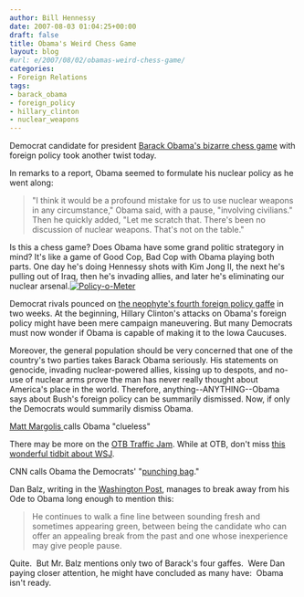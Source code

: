 ```yaml
---
author: Bill Hennessy
date: 2007-08-03 01:04:25+00:00
draft: false
title: Obama's Weird Chess Game
layout: blog
#url: e/2007/08/02/obamas-weird-chess-game/
categories:
- Foreign Relations
tags:
- barack_obama
- foreign_policy
- hillary_clinton
- nuclear_weapons
---
```


Democrat candidate for president [Barack Obama's bizarre chess game](https://news.yahoo.com/s/ap/20070802/ap_on_el_pr/obama_nuclear_weapons;_ylt=AmLipWFxXTUGZ82OpQKZdnSyFz4D) with foreign policy took another twist today.

In remarks to a report, Obama seemed to formulate his nuclear policy as he went along:


> "I think it would be a profound mistake for us to use nuclear weapons in any circumstance," Obama said, with a pause, "involving civilians." Then he quickly added, "Let me scratch that. There's been no discussion of nuclear weapons. That's not on the table."


Is this a chess game? Does Obama have some grand politic strategory in mind? It's like a game of Good Cop, Bad Cop with Obama playing both parts. One day he's doing Hennessy shots with Kim Jong Il, the next he's pulling out of Iraq, then he's invading allies, and later he's eliminating our nuclear arsenal.[![Policy-o-Meter](https://hennessysview.com/wp-content/uploads/2007/08/image002.gif)
](https://hennessysview.com/wp-content/uploads/2007/08/image002.gif)

Democrat rivals pounced on [the neophyte's fourth foreign policy gaffe](https://hennessysview.com/?p=8099) in two weeks. At the beginning, Hillary Clinton's attacks on Obama's foreign policy might have been mere campaign maneuvering. But many Democrats must now wonder if Obama is capable of making it to the Iowa Caucuses.

Moreover, the general population should be very concerned that one of the country's two parties takes Barack Obama seriously. His statements on genocide, invading nuclear-powered allies, kissing up to despots, and no-use of nuclear arms prove the man has never really thought about America's place in the world. Therefore, anything--ANYTHING--Obama says about Bush's foreign policy can be summarily dismissed. Now, if only the Democrats would summarily dismiss Obama.

[Matt Margolis ](https://www.gopbloggers.org/mt/archives/005017.php)calls Obama "clueless"

There may be more on the [OTB Traffic Jam](https://www.outsidethebeltway.com/archives/2007/08/beltway_traffic_jam-528/). While at OTB, don't miss [this wonderful tidbit about WSJ](https://www.outsidethebeltway.com/archives/2007/08/00001_of_wsj_readers_cancel_subscriptions_/).

CNN calls Obama the Democrats' "[punching bag](https://politicalticker.blogs.cnn.com/)."

Dan Balz, writing in the [Washington Post](https://blog.washingtonpost.com/the-trail/2007/08/02/dan_on_obama.html#more?hpid=topnews), manages to break away from his Ode to Obama long enough to mention this:


> He continues to walk a fine line between sounding fresh and sometimes appearing green, between being the candidate who can offer an appealing break from the past and one whose inexperience may give people pause.


Quite.  But Mr. Balz mentions only two of Barack's four gaffes.  Were Dan paying closer attention, he might have concluded as many have:  Obama isn't ready.


